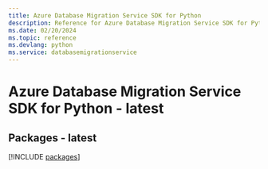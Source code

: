 ```yaml
---
title: Azure Database Migration Service SDK for Python
description: Reference for Azure Database Migration Service SDK for Python
ms.date: 02/20/2024
ms.topic: reference
ms.devlang: python
ms.service: databasemigrationservice
---
```

# Azure Database Migration Service SDK for Python - latest
## Packages - latest
[!INCLUDE [packages](database-migration-service-index.md)]